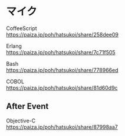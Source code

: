 マイク
======

CoffeeScript  
https://paiza.jp/poh/hatsukoi/share/258dee09  
  
  
Erlang  
https://paiza.jp/poh/hatsukoi/share/7c71f505  
  
  
Bash  
https://paiza.jp/poh/hatsukoi/share/778966ed  
  
  
COBOL  
https://paiza.jp/poh/hatsukoi/share/81d60d9c  
  

After Event  
-----------
  
  
Objective-C  
https://paiza.jp/poh/hatsukoi/share/87998aa7  

